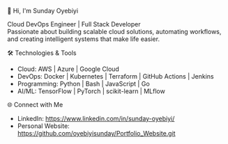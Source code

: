 👋 Hi, I'm Sunday Oyebiyi

Cloud DevOps Engineer | Full Stack Developer  
Passionate about building scalable cloud solutions, automating workflows, and creating intelligent systems that make life easier.


🛠️ Technologies & Tools

- Cloud: AWS | Azure | Google Cloud
- DevOps: Docker | Kubernetes | Terraform | GitHub Actions | Jenkins
- Programming: Python | Bash | JavaScript | Go
- AI/ML: TensorFlow | PyTorch | scikit-learn | MLflow


🌐 Connect with Me

- LinkedIn: https://www.linkedin.com/in/sunday-oyebiyi/
- Personal Website: https://github.com/oyebiyisunday/Portfolio_Website.git
